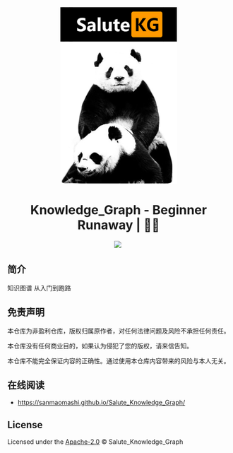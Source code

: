<div align="center">
  <a href="https://github.com/sanmaomashi/Salute_Knowledge_Graph">
    <img src="https://raw.githubusercontent.com/sanmaomashi/Salute_Knowledge_Graph/main/img/1.jpg" height="400">
  </a>
  <h1>Knowledge_Graph - Beginner Runaway | 🚴‍♂️</h1>
  <img src="https://img.shields.io/github/repo-size/sanmaomashi/Salute_Knowledge_Graph.svg?label=Repo%20size&style=flat-square" height="20">
  <img src="https://img.shields.io/badge/License-Apache%202.0-purple" data-origin="https://img.shields.io/badge/License-Apache%202.0-blue" alt="">
</div>




## 简介

知识图谱 从入门到跑路



## 免责声明

本仓库为非盈利仓库，版权归属原作者，对任何法律问题及风险不承担任何责任。

本仓库没有任何商业目的，如果认为侵犯了您的版权，请来信告知。

本仓库不能完全保证内容的正确性。通过使用本仓库内容带来的风险与本人无关。



## 在线阅读

- https://sanmaomashi.github.io/Salute_Knowledge_Graph/



## License

Licensed under the [Apache-2.0](http://choosealicense.com/licenses/apache/) © Salute_Knowledge_Graph

